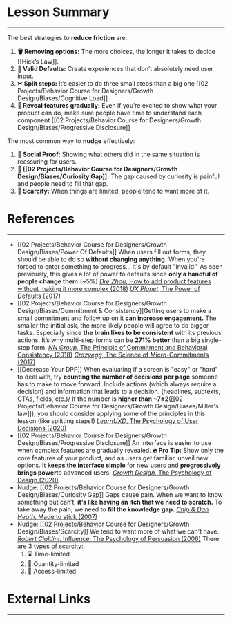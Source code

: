 
# Lesson Summary
---
The best strategies to **reduce friction** are:
1. **🗑 Removing options:** The more choices, the longer it takes to decide [[Hick’s Law]].
2. **🚦 Valid Defaults:** Create experiences that don’t absolutely need user input.
3. **✂ Split steps:** It’s easier to do three small steps than a big one [[02 Projects/Behavior Course for Designers/Growth Design/Biases/Cognitive Load]]
4. **🌱 Reveal features gradually:** Even if you’re excited to show what your product can do, make sure people have time to understand each component [[02 Projects/Behavior Course for Designers/Growth Design/Biases/Progressive Disclosure]]

The most common way to **nudge** effectively:
1. **👥 Social Proof:** Showing what others did in the same situation is reassuring for users.
2. **💭 [[02 Projects/Behavior Course for Designers/Growth Design/Biases/Curiosity Gap]]:** The gap caused by curiosity is painful and people need to fill that gap.
3. **🦄 Scarcity:** When things are limited, people tend to want more of it.

# References
---
- [[02 Projects/Behavior Course for Designers/Growth Design/Biases/Power Of Defaults]] When users fill out forms, they should be able to do so **without changing anything.** When you're forced to enter something to progress... it's by default "invalid." As seen previously, this gives a lot of power to defaults since **only a handful of people** **change them.**(~5%) [_Dre Zhou_, How to add product features without making it more complex (2018)](https://uxdesign.cc/default-valid-vs-default-invalid-641570ae2fec)   [_UX Planet_, The Power of Defaults (2017)](https://uxplanet.org/the-power-of-defaults-992d50b73968)
- [[02 Projects/Behavior Course for Designers/Growth Design/Biases/Commitment & Consistency]]Getting users to make a small commitment and follow up on it **can increase engagement.** The smaller the initial ask, the more likely people will agree to do bigger tasks. Especially since **the brain likes to be consistent** with its previous actions. It’s why multi-step forms can be **271% better** than a big single-step form. [_NN Group_, The Principle of Commitment and Behavioral Consistency (2018)](https://www.nngroup.com/articles/commitment-consistency-ux/)  [_Crazyegg_, The Science of Micro-Commitments (2017)](https://www.crazyegg.com/blog/science-of-micro-commitments/)
- [[Decrease Your DPP]] When evaluating if a screen is "easy" or "hard" to deal with, try **counting the number of decisions per page** someone has to make to move forward. Include actions (which always require a decision) and information that leads to a decision. (headlines, subtexts, CTAs, fields, etc.)/ If the number is **higher than ~7±2**([[02 Projects/Behavior Course for Designers/Growth Design/Biases/Miller's law]]), you should consider applying some of the principles in this lesson (like splitting steps!) [_LearnUXD_, The Psychology of User Decisions (2020)](https://uxtools.co/blog/the-psychology-of-user-decisions/)
- [[02 Projects/Behavior Course for Designers/Growth Design/Biases/Progressive Disclosure]]  An interface is easier to use when complex features are gradually revealed.
  **🔥 Pro Tip:** Show only the core features of your product, and as users get familiar, unveil new options. It **keeps the interface simple** for new users and **progressively brings power**to advanced users. [_Growth Design_, The Psychology of Design (2020)](https://growth.design/psychology/#progressive-disclosure)
- Nudge: [[02 Projects/Behavior Course for Designers/Growth Design/Biases/Curiosity Gap]] Gaps cause pain. When we want to know something but can’t, **it’s like having an itch that we need to scratch.** To take away the pain, we need to **fill the knowledge gap.** [_Chip & Dan Heath_, Made to stick (2007)](https://medium.com/@aidanhornsby/notes-on-made-to-stick-b23250f564ec)
- Nudge: [[02 Projects/Behavior Course for Designers/Growth Design/Biases/Scarcity]] We tend to want more of what we can't have. [_Robert Cialdini_, Influence: The Psychology of Persuasion (2006)](https://www.influenceatwork.com/principles-of-persuasion/#scarcity) There are 3 types of scarcity:
	1. ⌛️ Time-limited  
	2. 🧮 Quantity-limited  
	3. 🔑 Access-limited

# External Links
---

